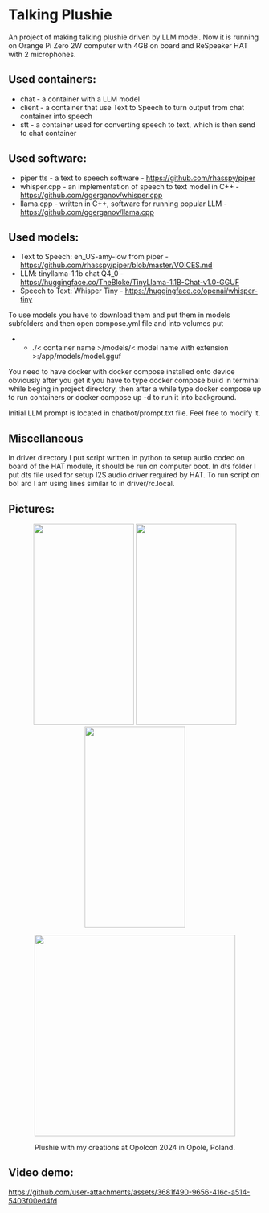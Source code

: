 # Talking Plushie

An project of making talking plushie driven by LLM model. Now it is running on Orange Pi Zero 2W computer with 4GB on board and ReSpeaker HAT with 2 microphones.

## Used containers:
- chat - a container with a LLM model
- client - a container that use Text to Speech to turn output from chat container into speech
- stt - a container used for converting speech to text, which is then send to chat container

## Used software:
- piper tts - a text to speech software - https://github.com/rhasspy/piper
- whisper.cpp - an implementation of speech to text model in C++ - https://github.com/ggerganov/whisper.cpp
- llama.cpp - written in C++, software for running popular LLM - https://github.com/ggerganov/llama.cpp

## Used models:
- Text to Speech: en_US-amy-low from piper - https://github.com/rhasspy/piper/blob/master/VOICES.md
- LLM: tinyllama-1.1b chat Q4_0 - https://huggingface.co/TheBloke/TinyLlama-1.1B-Chat-v1.0-GGUF
- Speech to Text: Whisper Tiny - https://huggingface.co/openai/whisper-tiny

To use models you have to download them and put them in models subfolders and then open compose.yml file and into volumes put 
- - ./< container name >/models/< model name with extension >:/app/models/model.gguf

You need to have docker with docker compose installed onto device obviously after you get it you have to type docker compose build in terminal while beging 
in project directory, then after a while type docker compose up to run containers or docker compose up -d to run it into background.

Initial LLM prompt is located in chatbot/prompt.txt file. Feel free to modify it.

## Miscellaneous

In driver directory I put script written in python to setup audio codec on board of the HAT module, it should be run on computer boot.
In dts folder I put dts file used for setup I2S audio driver required by HAT. To run script on bo!
ard I am using lines similar to in driver/rc.local.


## Pictures:
<p align="center">
  
<img src="https://github.com/user-attachments/assets/50500371-5b84-4d69-a6c8-6592ff9bd357" width="200" height="400" />

<img src="https://github.com/user-attachments/assets/f25b0278-ed41-4ac2-bc32-8e1ffb67dc44" width="200" height="400" />

<img src="https://github.com/user-attachments/assets/7a24128f-bd5b-4788-81a7-3f7d6b18fb14" width="200" height="400" />

</p>

<p align="center">

<img src="https://github.com/user-attachments/assets/cc82e296-e3a6-4706-a611-9ec3e56f0ced" height="400" />

</p>

<p align="center">
Plushie with my creations at Opolcon 2024 in Opole, Poland.
</p>

## Video demo:

https://github.com/user-attachments/assets/3681f490-9656-416c-a514-5403f00ed4fd

